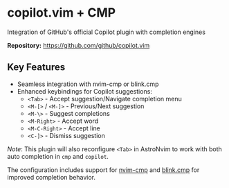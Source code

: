 # copilot.vim + CMP

Integration of GitHub's official Copilot plugin with completion engines

**Repository:** <https://github.com/github/copilot.vim>

## Key Features

- Seamless integration with nvim-cmp or blink.cmp
- Enhanced keybindings for Copilot suggestions:
  - `<Tab>` - Accept suggestion/Navigate completion menu
  - `<M-[>` / `<M-]>` - Previous/Next suggestion
  - `<M-\>` - Suggest completions
  - `<M-Right>` - Accept word
  - `<M-C-Right>` - Accept line
  - `<C-]>` - Dismiss suggestion

_Note_: This plugin will also reconfigure `<Tab>` in AstroNvim to work with both auto completion in `cmp` and `copilot`.

The configuration includes support for [nvim-cmp](https://github.com/hrsh7th/nvim-cmp) and [blink.cmp](https://github.com/Saghen/blink.cmp) for improved completion behavior.
